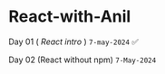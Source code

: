 # React-with-Anil

Day 01 ( _React intro_ ) `7-may-2024` ✅


Day 02 (React without npm) `7-May-2024` 